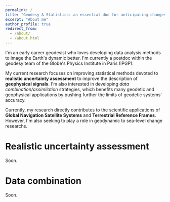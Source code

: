 ```yaml
---
permalink: /
title: "Geodesy & Statistics: an essential duo for anticipating changes on a dynamic Earth."
excerpt: "About me"
author_profile: true
redirect_from: 
  - /about/
  - /about.html
---
```


I'm an early career geodesist who loves developing data analysis methods to image the Earth's dynamic better. I'm currently a postdoc within the geodesy team of the Globe's Physics Institute in Paris (IPGP).

My current research focuses on improving statistical methods devoted to **realistic uncertainty assessment** to improve the description of **geophysical signals**. I'm also interested in developing *data combination/assimilation* strategies, which benefits many geodetic and geophysical applications by pushing further the limits of geodetic systems' accuracy.

Currently, my research directly contributes to the scientific applications of **Global Navigation Satellite Systems** and **Terrestrial Reference Frames**. However, I'm also seeking to play a role in geodynamic to sea-level change researchs.

Realistic uncertainty assessment
======
Soon.

Data combination
======

Soon.




